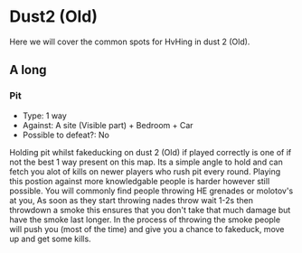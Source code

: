 # Dust2 \(Old\)

Here we will cover the common spots for HvHing in dust 2 \(Old\).

## A long

### Pit

* Type: 1 way
* Against: A site \(Visible part\) + Bedroom + Car
* Possible to defeat?: No

Holding pit whilst fakeducking on dust 2 \(Old\) if played correctly is one of if not the best 1 way present on this map. Its a simple angle to hold and can fetch you alot of kills on newer players who rush pit every round. Playing this postion against more knowledgable people is harder however still possible. You will commonly find people throwing HE grenades or molotov's at you, As soon as they start throwing nades throw wait 1-2s then throwdown a smoke this ensures that you don't take that much damage but have the smoke last longer. In the process of throwing the smoke people will push you \(most of the time\) and give you a chance to fakeduck, move up and get some kills.

